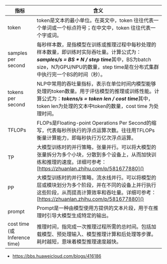 

| **指标**         | **含义**    |
| --------------------------- | ----------------- |
| token                       | token是文本的最小单位。在英文中，token 往往代表一个单词或一个标点符号；在中文中，token 往往代表一个字或词。                                                                                  |
| samples per second          | 每秒样本数，是指模型在训练或推理过程中每秒处理的样本数量，即训练时实际吞吐量。计算公式为：***samples/s = BS * N / step time***其中，BS为batch size，N为GPU/NPU的数量，step time是在分布式集群中执行完一个BS的时间（秒）。 |
| tokens per second           | NLP中常用的吞吐量指标，表示在单位时间内模型能够处理的token数量。用于评估模型的推理或训练性能。计算公式为：***tokens/s = token len / cost time***其中，token len为处理的文本中token的数量，cost time 为处理时间。     |
| TFLOPs                      | FLOPs是Floating-point Operations Per Second的缩写，代表每秒所执行的浮点运算次数。往往用TFLOPs衡量计算能力，即每秒执行万亿次浮点运算。                                                      |
| TP                          | 大模型训练时的并行策略，张量并行。可以将大模型的张量拆分为多个小块，分散到多个设备上，从而加快训练和推理的速度。详细可参考：[https://zhuanlan.zhihu.com/p/581677880]()                                        |
| PP                          | 大模型训练时的并行策略，流水线并行。可以将模型的层或模块划分为多个阶段，并在不同的设备上并行执行这些阶段，从而提高计算效率和吞吐量。详细可参考：[https://zhuanlan.zhihu.com/p/581677880]()                              |
| prompt                      | Prompt是一种由模型使用方提供的文本片段，用于在推理时引导大模型生成特定的输出。                                                                                                      |
| cost time (或Inference time) | 推理时间，指完成一次推理过程所需的总时间。包括加载模型、预处理输入、模型推理计算和后处理等步骤。耗时越短，意味着模型推理速度越快。 |





- https://bbs.huaweicloud.com/blogs/416186


